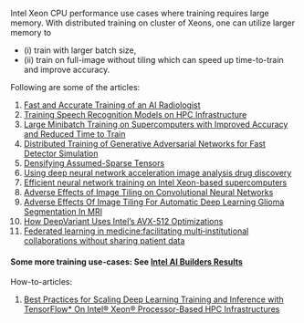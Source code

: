
Intel Xeon CPU performance use cases where training requires large memory. 
With distributed training on cluster of Xeons, one can utilize larger memory to 
- (i) train with larger batch size, 
- (ii) train on full-image without tiling which can speed up time-to-train and improve accuracy.

Following are some of the articles:

1. [Fast and Accurate Training of an AI Radiologist](https://sc18.supercomputing.org/proceedings/tech_poster/tech_poster_pages/post201.html)
1. [Training Speech Recognition Models on HPC Infrastructure](https://sc18.supercomputing.org/proceedings/workshops/workshop_pages/ws_mlhpce122.html)
1. [Large Minibatch Training on Supercomputers with Improved Accuracy and Reduced Time to Train](https://ieeexplore.ieee.org/document/8638634)
1. [Distributed Training of Generative Adversarial Networks for Fast Detector Simulation](https://rd.springer.com/chapter/10.1007/978-3-030-02465-9_35)
1. [Densifying Assumed-Sparse Tensors](https://arxiv.org/abs/1905.04035)
1. [Using deep neural network acceleration image analysis drug discovery](https://newsroom.intel.com/news/using-deep-neural-network-acceleration-image-analysis-drug-discovery/#gs.6vdy2z)
1. [Efficient neural network training on Intel Xeon-based supercomputers](https://conferences.oreilly.com/artificial-intelligence/ai-ca-2018/public/schedule/detail/71396.html)
1. [Adverse Effects of Image Tiling on Convolutional Neural Networks](https://www.springerprofessional.de/en/adverse-effects-of-image-tiling-on-convolutional-neural-networks/16457516)
1. [Adverse Effects Of Image Tiling For Automatic Deep Learning Glioma Segmentation In MRI](https://academic.oup.com/neuro-oncology/article-abstract/21/Supplement_6/vi174/5619750?redirectedFrom=fulltext)
1. [How DeepVariant Uses Intel’s AVX-512 Optimizations](https://google.github.io/deepvariant/posts/2019-04-30-the-power-of-building-on-an-accelerating-platform-how-deepVariant-uses-intels-avx-512-optimizations/)
1. [Federated learning in medicine:facilitating multi‑institutional collaborations without sharing patient data](https://www.nature.com/articles/s41598-020-69250-1.pdf) 

#### Some more training use-cases: See [Intel AI Builders Results](https://builders.intel.com/advanced-search?igq=training&program=AI&page=1) 

How-to-articles:
1. [Best Practices for Scaling Deep Learning Training and Inference with TensorFlow* On Intel® Xeon® Processor-Based HPC Infrastructures](https://www.intel.com/content/www/us/en/artificial-intelligence/solutions/best-known-methods-for-scaling-deep-learning-with-tensorflow-on-xeon-processor-based-clusters.html)
